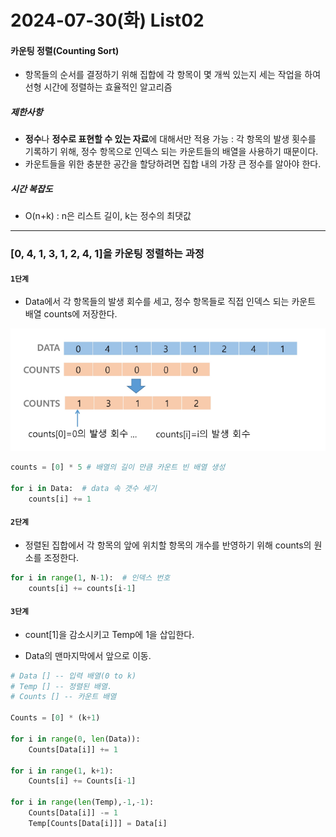 # 2024-07-30(화) List02

#### 카운팅 정렬(Counting Sort)

- 항목들의 순서를 결정하기 위해 집합에 각 항목이 몇 개씩 있는지 세는 작업을 하여 선형 시간에 정렬하는 효율적인 알고리즘

##### 제한사항

- **정수**나 **정수로 표현할 수 있는 자료**에 대해서만 적용 가능 : 각 항목의 발생 횟수를 기록하기 위해, 정수 항목으로 인덱스 되는 카운트들의 배열을 사용하기 때문이다.
- 카운트들을 위한 충분한 공간을 할당하려면 집합 내의 가장 큰 정수를 알아야 한다.

##### 시간 복잡도
- O(n+k) : n은 리스트 길이, k는 정수의 최댓값

---

### [0, 4, 1, 3, 1, 2, 4, 1]을 카운팅 정렬하는 과정

#### `1단계`

- Data에서 각 항목들의 발생 회수를 세고, 정수 항목들로 직접 인덱스 되는 카운트 배열 counts에 저장한다.

![alt text](image-3.png)

```python
counts = [0] * 5 # 배열의 길이 만큼 카운트 빈 배열 생성

for i in Data:  # data 속 갯수 세기
    counts[i] += 1
```

#### `2단계`

- 정렬된 집합에서 각 항목의 앞에 위치할 항목의 개수를 반영하기 위해 counts의 원소를 조정한다.

```python
for i in range(1, N-1):  # 인덱스 번호
    counts[i] += counts[i-1]
```

#### `3단계`

- count[1]을 감소시키고 Temp에 1을 삽입한다.

- Data의 맨마지막에서 앞으로 이동.

```python
# Data [] -- 입력 배열(0 to k)
# Temp [] -- 정렬된 배열.
# Counts [] -- 카운트 배열

Counts = [0] * (k+1)

for i in range(0, len(Data)):
    Counts[Data[i]] += 1

for i in range(1, k+1):
    Counts[i] += Counts[i-1] 

for i in range(len(Temp),-1,-1):
    Counts[Data[i]] -= 1
    Temp[Counts[Data[i]]] = Data[i]

```

